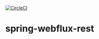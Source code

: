 [![CircleCI](https://circleci.com/gh/OliveiraLucas10/spring-webflux-rest.svg?style=svg)](https://circleci.com/gh/OliveiraLucas10/spring-webflux-rest)

# spring-webflux-rest
